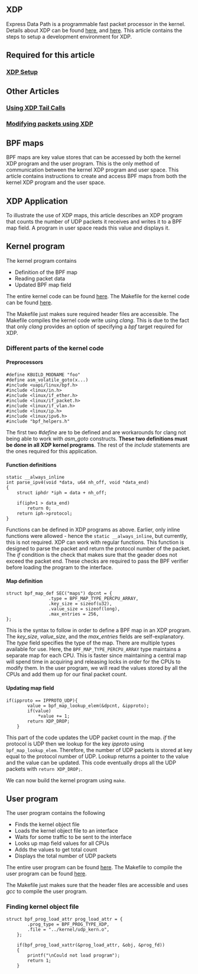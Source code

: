 ## XDP
Express Data Path is a programmable fast packet processor in the kernel. Details about XDP can be found [here](https://dl.acm.org/citation.cfm?id=3281443), and [here](https://developers.redhat.com/blog/2018/12/06/achieving-high-performance-low-latency-networking-with-xdp-part-1/). This article contains the steps to setup a development environment for XDP.

## Required for this article
### [XDP Setup](https://priyankaselvan.github.io/eXpress-Data-Path--Setup/)

## Other Articles
### [Using XDP Tail Calls]()
### [Modifying packets using XDP]()

## BPF maps
BPF maps are key value stores that can be accessed by both the kernel XDP program and the user program. This is the only method of communication between the kernel XDP program and user space. This article contains instructions to create and access BPF maps from both the kernel XDP program and the user space. 

## XDP Application
To illustrate the use of XDP maps, this article describes an XDP program that counts the number of UDP packets it receives and writes it to a BPF map field. A program in user space reads this value and displays it. 

## Kernel program
The kernel program contains
- Definition of the BPF map
- Reading packet data
- Updated BPF map field

The entire kernel code can be found [here](https://github.com/PriyankaSelvan/xdp-map-udp/blob/master/kernel/udp_kern.c). 
The Makefile for the kernel code can be found [here](https://github.com/PriyankaSelvan/xdp-map-udp/blob/master/kernel/Makefile).

The Makefile just makes sure required header files are accessible. The Makefile compiles the kernel code write using _clang_. This is due to the fact that only _clang_ provides an option of specifying a _bpf_ target required for XDP. 

### Different parts of the kernel code

#### Preprocessors
```
#define KBUILD_MODNAME "foo"
#define asm_volatile_goto(x...)
#include <uapi/linux/bpf.h>
#include <linux/in.h>
#include <linux/if_ether.h>
#include <linux/if_packet.h>
#include <linux/if_vlan.h>
#include <linux/ip.h>
#include <linux/ipv6.h>
#include "bpf_helpers.h"
```
The first two _#define_ are to be defined and are workarounds for clang not being able to work with _asm_goto_ constructs. __These two definitions must be done in all XDP kernel programs__. The rest of the _include_ statements are the ones required for this application. 

#### Function definitions
```
static __always_inline
int parse_ipv4(void *data, u64 nh_off, void *data_end)
{
	struct iphdr *iph = data + nh_off;

	if(iph+1 > data_end)
		return 0;
	return iph->protocol;
}
```
Functions can be defined in XDP programs as above. Earlier, only inline functions were allowed - hence the `static __always_inline`, but currently, this is not required. XDP can work with regular functions. This function is designed to parse the packet and return the protocol number of the packet. The _if_ condition is the check that makes sure that the geader does not exceed the packet end. These checks are required to pass the BPF verifier before loading the program to the interface. 

#### Map definition
```
struct bpf_map_def SEC("maps") dpcnt = {
                .type = BPF_MAP_TYPE_PERCPU_ARRAY,
                .key_size = sizeof(u32),
                .value_size = sizeof(long),
                .max_entries = 256,
};
```
This is the syntax to follow in order to define a BPF map in an XDP program. The _key_size_, _value_size_, and the _max_entries_ fields are self-explanatory. The _type_ field specifies the type of the map. There are multiple types available for use. Here, the `BPF_MAP_TYPE_PERCPU_ARRAY` type maintains a separate map for each CPU. This is faster since maintaining a central map will spend time in acquiring and releasing locks in order for the CPUs to modify them. In the user program, we will read the values stored by all the CPUs and add them up for our final packet count. 

#### Updating map field
```
if(ipproto == IPPROTO_UDP){
		value = bpf_map_lookup_elem(&dpcnt, &ipproto);
		if(value)
			*value += 1;
		return XDP_DROP;
	}
```
This part of the code updates the UDP packet count in the map. _if_ the protocol is UDP then we lookup for the key _ipproto_ using `bpf_map_lookup_elem`. Therefore, the number of UDP packets is stored at key equal to the protocol number of UDP. Lookup returns a pointer to the value and the value can be updated. This code eventually drops all the UDP packets with `return XDP_DROP;`. 

We can now build the kernel program using `make`. 

## User program
The user program contains the following
- Finds the kernel object file
- Loads the kernel object file to an interface
- Waits for some traffic to be sent to the interface
- Looks up map field values for all CPUs
- Adds the values to get total count
- Displays the total number of UDP packets

The entire user program can be found [here](https://github.com/PriyankaSelvan/xdp-map-udp/blob/master/user/udp_usr.c).
The Makefile to compile the user program can be found [here](https://github.com/PriyankaSelvan/xdp-map-udp/blob/master/user/Makefile). 

The Makefile just makes sure that the header files are accessible and uses _gcc_ to compile the user program. 

### Finding kernel object file
```
struct bpf_prog_load_attr prog_load_attr = {
		.prog_type = BPF_PROG_TYPE_XDP,
		.file = "../kernel/udp_kern.o",
	};

	if(bpf_prog_load_xattr(&prog_load_attr, &obj, &prog_fd))
	{
		printf("\nCould not load program");
		return 1;
	}
```
